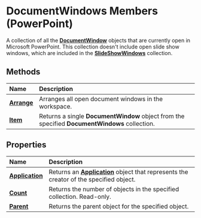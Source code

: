 
# DocumentWindows Members (PowerPoint)

A collection of all the  **[DocumentWindow](567c5e66-8d68-a868-4072-b5358cf69546.md)** objects that are currently open in Microsoft PowerPoint. This collection doesn't include open slide show windows, which are included in the  **[SlideShowWindows](aa4c7a38-32ea-c206-ce1f-d78094410f52.md)** collection.


## Methods



|**Name**|**Description**|
|:-----|:-----|
| **[Arrange](e816fc32-e26f-6a3a-8299-7db24588778f.md)**|Arranges all open document windows in the workspace.|
| **[Item](71e8ae25-8ef8-3495-c864-f8c0ea774f5e.md)**|Returns a single  **DocumentWindow** object from the specified **DocumentWindows** collection.|

## Properties



|**Name**|**Description**|
|:-----|:-----|
| **[Application](8a2cf838-7f79-d346-3a14-597c0f9fd4ef.md)**|Returns an  **[Application](978c2b99-4271-b953-4283-73b5f3d96f41.md)** object that represents the creator of the specified object.|
| **[Count](d659a980-cc23-c805-6084-4c724c0bc6cd.md)**|Returns the number of objects in the specified collection. Read-only.|
| **[Parent](c0b45972-9677-b14a-e1fa-ae20b3afa3c6.md)**|Returns the parent object for the specified object.|
